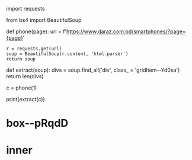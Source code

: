import requests

from bs4 import BeautifulSoup



def phone(page):
    url = f'https://www.daraz.com.bd/smartphones/?page={page}'
    
    r = requests.get(url)
    soup = BeautifulSoup(r.content, 'html.parser')
    return soup

def extract(soup):
    divs = soup.find_all('div', class_ = 'gridItem--Yd0sa')
    return len(divs)

c = phone(1)

print(extract(c))

# box--pRqdD
# inner
